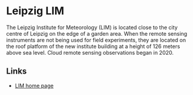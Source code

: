 # Leipzig LIM

The Leipzig Institute for Meteorology (LIM) is located close to the
city centre of Leipzig on the edge of a garden area. When the
remote sensing instruments are not being used for field experiments,
they are located on the roof platform of the new institute building
at a height of 126 meters above sea level. Cloud remote sensing
observations began in 2020.

## Links

- [LIM home page](https://www.physes.uni-leipzig.de/en/fakultaet/institute-bereiche-und-zentren/leipzig-institute-for-meteorology-lim)
